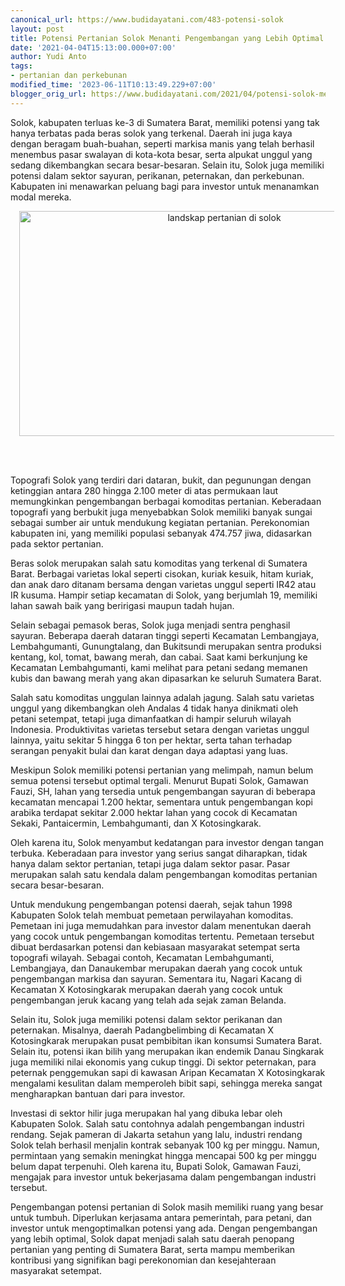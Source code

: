 ```yaml
---
canonical_url: https://www.budidayatani.com/483-potensi-solok
layout: post
title: Potensi Pertanian Solok Menanti Pengembangan yang Lebih Optimal
date: '2021-04-04T15:13:00.000+07:00'
author: Yudi Anto
tags:
- pertanian dan perkebunan
modified_time: '2023-06-11T10:13:49.229+07:00'
blogger_orig_url: https://www.budidayatani.com/2021/04/potensi-solok-menanti-polesan.html
---
```


<p>Solok, kabupaten terluas ke-3 di Sumatera Barat, memiliki potensi yang tak hanya terbatas pada beras solok yang terkenal. Daerah ini juga kaya dengan beragam buah-buahan, seperti markisa manis yang telah berhasil menembus pasar swalayan di kota-kota besar, serta alpukat unggul yang sedang dikembangkan secara besar-besaran. Selain itu, Solok juga memiliki potensi dalam sektor sayuran, perikanan, peternakan, dan perkebunan. Kabupaten ini menawarkan peluang bagi para investor untuk menanamkan modal mereka.</p><div class="separator" style="clear: both; text-align: center;"><a href="https://blogger.googleusercontent.com/img/b/R29vZ2xl/AVvXsEjfqxbZ7mFnSIkMz3iNrwJqyGqE9oqgDYNBWTQnmv5k7CplMuhOrXTLO7WpVNh_nUTXfCHpyHfl8EZjCF8rFgRBnxCnadh8KSOAZTfu3CIebWDdA4YVMzohLxkGy0FMmC6HO95hDDCOBqYUbpCW14DPSf4APuoE01FcsbiE9VygIkdS8vNcd2X3ug7_vA/s2135/solok.jpg" imageanchor="1" style="margin-left: 1em; margin-right: 1em;"><img alt="landskap pertanian di solok" border="0" data-original-height="1200" data-original-width="2135" height="360" src="https://blogger.googleusercontent.com/img/b/R29vZ2xl/AVvXsEjfqxbZ7mFnSIkMz3iNrwJqyGqE9oqgDYNBWTQnmv5k7CplMuhOrXTLO7WpVNh_nUTXfCHpyHfl8EZjCF8rFgRBnxCnadh8KSOAZTfu3CIebWDdA4YVMzohLxkGy0FMmC6HO95hDDCOBqYUbpCW14DPSf4APuoE01FcsbiE9VygIkdS8vNcd2X3ug7_vA/w640-h360/solok.jpg" width="640" /></a></div><br /><p><br /></p><p>Topografi Solok yang terdiri dari dataran, bukit, dan pegunungan dengan ketinggian antara 280 hingga 2.100 meter di atas permukaan laut memungkinkan pengembangan berbagai komoditas pertanian. Keberadaan topografi yang berbukit juga menyebabkan Solok memiliki banyak sungai sebagai sumber air untuk mendukung kegiatan pertanian. Perekonomian kabupaten ini, yang memiliki populasi sebanyak 474.757 jiwa, didasarkan pada sektor pertanian.</p><p>Beras solok merupakan salah satu komoditas yang terkenal di Sumatera Barat. Berbagai varietas lokal seperti cisokan, kuriak kesuik, hitam kuriak, dan anak daro ditanam bersama dengan varietas unggul seperti IR42 atau IR kusuma. Hampir setiap kecamatan di Solok, yang berjumlah 19, memiliki lahan sawah baik yang beririgasi maupun tadah hujan.</p><p>Selain sebagai pemasok beras, Solok juga menjadi sentra penghasil sayuran. Beberapa daerah dataran tinggi seperti Kecamatan Lembangjaya, Lembahgumanti, Gunungtalang, dan Bukitsundi merupakan sentra produksi kentang, kol, tomat, bawang merah, dan cabai. Saat kami berkunjung ke Kecamatan Lembahgumanti, kami melihat para petani sedang memanen kubis dan bawang merah yang akan dipasarkan ke seluruh Sumatera Barat.</p><p>Salah satu komoditas unggulan lainnya adalah jagung. Salah satu varietas unggul yang dikembangkan oleh Andalas 4 tidak hanya dinikmati oleh petani setempat, tetapi juga dimanfaatkan di hampir seluruh wilayah Indonesia. Produktivitas varietas tersebut setara dengan varietas unggul lainnya, yaitu sekitar 5 hingga 6 ton per hektar, serta tahan terhadap serangan penyakit bulai dan karat dengan daya adaptasi yang luas.</p><p>Meskipun Solok memiliki potensi pertanian yang melimpah, namun belum semua potensi tersebut optimal tergali. Menurut Bupati Solok, Gamawan Fauzi, SH, lahan yang tersedia untuk pengembangan sayuran di beberapa kecamatan mencapai 1.200 hektar, sementara untuk pengembangan kopi arabika terdapat sekitar 2.000 hektar lahan yang cocok di Kecamatan Sekaki, Pantaicermin, Lembahgumanti, dan X Kotosingkarak.</p><p>Oleh karena itu, Solok menyambut kedatangan para investor dengan tangan terbuka. Keberadaan para investor yang serius sangat diharapkan, tidak hanya dalam sektor pertanian, tetapi juga dalam sektor pasar. Pasar merupakan salah satu kendala dalam pengembangan komoditas pertanian secara besar-besaran.</p><p>Untuk mendukung pengembangan potensi daerah, sejak tahun 1998 Kabupaten Solok telah membuat pemetaan perwilayahan komoditas. Pemetaan ini juga memudahkan para investor dalam menentukan daerah yang cocok untuk pengembangan komoditas tertentu. Pemetaan tersebut dibuat berdasarkan potensi dan kebiasaan masyarakat setempat serta topografi wilayah. Sebagai contoh, Kecamatan Lembahgumanti, Lembangjaya, dan Danaukembar merupakan daerah yang cocok untuk pengembangan markisa dan sayuran. Sementara itu, Nagari Kacang di Kecamatan X Kotosingkarak merupakan daerah yang cocok untuk pengembangan jeruk kacang yang telah ada sejak zaman Belanda.</p><p>Selain itu, Solok juga memiliki potensi dalam sektor perikanan dan peternakan. Misalnya, daerah Padangbelimbing di Kecamatan X Kotosingkarak merupakan pusat pembibitan ikan konsumsi Sumatera Barat. Selain itu, potensi ikan bilih yang merupakan ikan endemik Danau Singkarak juga memiliki nilai ekonomis yang cukup tinggi. Di sektor peternakan, para peternak penggemukan sapi di kawasan Aripan Kecamatan X Kotosingkarak mengalami kesulitan dalam memperoleh bibit sapi, sehingga mereka sangat mengharapkan bantuan dari para investor.</p><p>Investasi di sektor hilir juga merupakan hal yang dibuka lebar oleh Kabupaten Solok. Salah satu contohnya adalah pengembangan industri rendang. Sejak pameran di Jakarta setahun yang lalu, industri rendang Solok telah berhasil menjalin kontrak sebanyak 100 kg per minggu. Namun, permintaan yang semakin meningkat hingga mencapai 500 kg per minggu belum dapat terpenuhi. Oleh karena itu, Bupati Solok, Gamawan Fauzi, mengajak para investor untuk bekerjasama dalam pengembangan industri tersebut.</p><p>Pengembangan potensi pertanian di Solok masih memiliki ruang yang besar untuk tumbuh. Diperlukan kerjasama antara pemerintah, para petani, dan investor untuk mengoptimalkan potensi yang ada. Dengan pengembangan yang lebih optimal, Solok dapat menjadi salah satu daerah penopang pertanian yang penting di Sumatera Barat, serta mampu memberikan kontribusi yang signifikan bagi perekonomian dan kesejahteraan masyarakat setempat.</p>